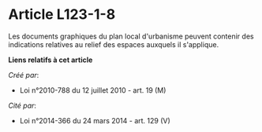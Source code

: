 # Article L123-1-8

Les documents graphiques du plan local d'urbanisme peuvent contenir des  indications relatives au relief des espaces auxquels
il s'applique.

**Liens relatifs à cet article**

_Créé par_:

  - Loi n°2010-788 du 12 juillet 2010 - art. 19 (M)

_Cité par_:

  - Loi n°2014-366 du 24 mars 2014 - art. 129 (V)
